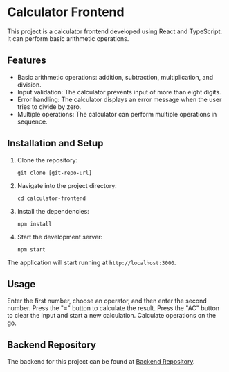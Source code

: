 # Calculator Frontend

This project is a calculator frontend developed using React and TypeScript. It can perform basic arithmetic operations.

## Features

- Basic arithmetic operations: addition, subtraction, multiplication, and division.
- Input validation: The calculator prevents input of more than eight digits.
- Error handling: The calculator displays an error message when the user tries to divide by zero.
- Multiple operations: The calculator can perform multiple operations in sequence.

## Installation and Setup

1. Clone the repository:
    ```
    git clone [git-repo-url]
    ```

2. Navigate into the project directory:
    ```
    cd calculator-frontend
    ```

3. Install the dependencies:
    ```
    npm install
    ```

4. Start the development server:
    ```
    npm start
    ```

The application will start running at `http://localhost:3000`.

## Usage

Enter the first number, choose an operator, and then enter the second number. Press the "=" button to calculate the result. Press the "AC" button to clear the input and start a new calculation. Calculate operations on the go.

## Backend Repository

The backend for this project can be found at [Backend Repository](https://github.com/joacoguzmanz/calculator-spring-api). 
